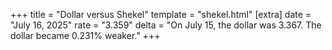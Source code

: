 +++
title = "Dollar versus Shekel"
template = "shekel.html"
[extra]
date = "July 16, 2025"
rate = "3.359"
delta = "On July 15, the dollar was 3.367. The dollar became 0.231% weaker."
+++

